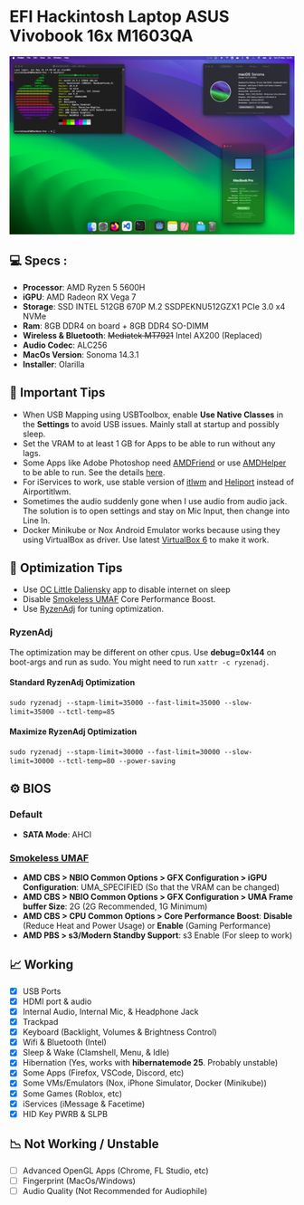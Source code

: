 # EFI Hackintosh Laptop ASUS Vivobook 16x M1603QA

![Preview](README.png)

## 💻 Specs :

- <b>Processor</b>: AMD Ryzen 5 5600H  
- <b>iGPU</b>: AMD Radeon RX Vega 7  
- <b>Storage</b>: SSD INTEL 512GB 670P M.2 SSDPEKNU512GZX1 PCIe 3.0 x4 NVMe 
- <b>Ram</b>: 8GB DDR4 on board + 8GB DDR4 SO-DIMM
- <b>Wireless & Bluetooth</b>: ~~Mediatek MT7921~~ Intel AX200 (Replaced)
- <b>Audio Codec</b>: ALC256
- <b>MacOs Version</b>: Sonoma 14.3.1
- <b>Installer</b>: Olarilla

## 🔧 Important Tips
- When USB Mapping using USBToolbox, enable <b>Use Native Classes</b> in the <b>Settings</b> to avoid USB issues. Mainly stall at startup and possibly sleep.
- Set the VRAM to at least 1 GB for Apps to be able to run without any lags.
- Some Apps like Adobe Photoshop need [AMDFriend](https://github.com/NyaomiDEV/AMDFriend) or use [AMDHelper](https://github.com/alvindimas05/AMDHelper) to be able to run. See the details [here](https://chefkissinc.github.io/guides/hackintosh/compatibility/).
- For iServices to work, use stable version of [itlwm](https://github.com/OpenIntelWireless/itlwm/releases/latest) and [Heliport](https://github.com/OpenIntelWireless/HeliPort/releases/latest) instead of Airportitlwm.
- Sometimes the audio suddenly gone when I use audio from audio jack. The solution is to open settings and stay on Mic Input, then change into Line In.
- Docker Minikube or Nox Android Emulator works because using they using VirtualBox as driver. Use latest [VirtualBox 6](https://www.virtualbox.org/wiki/Download_Old_Builds_6_1) to make it work.

## 🔋  Optimization Tips
- Use [OC Little Daliensky](https://github.com/daliansky/OC-little/tree/master/01-%E5%85%B3%E4%BA%8EAOAC/01-5-%E7%9D%A1%E7%9C%A0%E8%87%AA%E5%8A%A8%E5%85%B3%E9%97%AD%E8%93%9D%E7%89%99WIFI) app to disable internet on sleep
- Disable [Smokeless UMAF](https://github.com/DavidS95/Smokeless_UMAF) Core Performance Boost.
- Use [RyzenAdj](https://github.com/FlyGoat/RyzenAdj) for tuning optimization.

### RyzenAdj
The optimization may be different on other cpus. Use <b>debug=0x144</b> on boot-args and run as sudo. You might need to run ```xattr -c ryzenadj```.
#### Standard RyzenAdj Optimization
```
sudo ryzenadj --stapm-limit=35000 --fast-limit=35000 --slow-limit=35000 --tctl-temp=85
```

#### Maximize RyzenAdj Optimization
```
sudo ryzenadj --stapm-limit=30000 --fast-limit=30000 --slow-limit=30000 --tctl-temp=80 --power-saving
```

## ⚙️ BIOS
### Default
- <b>SATA Mode</b>: AHCI
### [Smokeless UMAF](https://github.com/DavidS95/Smokeless_UMAF)
- <b>AMD CBS > NBIO Common Options > GFX Configuration > iGPU Configuration</b>: UMA_SPECIFIED (So that the VRAM can be changed)
- <b>AMD CBS > NBIO Common Options > GFX Configuration > UMA Frame buffer Size</b>: 2G (2G Recommended, 1G Minimum)
- <b>AMD CBS > CPU Common Options > Core Performance Boost</b>: <b>Disable</b> (Reduce Heat and Power Usage) or <b>Enable</b> (Gaming Performance)
- <b>AMD PBS > s3/Modern Standby Support</b>: s3 Enable (For sleep to work)

## 📈 Working
- [x] USB Ports
- [x] HDMI port & audio
- [x] Internal Audio, Internal Mic, & Headphone Jack
- [x] Trackpad
- [x] Keyboard (Backlight, Volumes & Brightness Control)
- [x] Wifi & Bluetooth (Intel)
- [x] Sleep & Wake (Clamshell, Menu, & Idle)
- [x] Hibernation (Yes, works with <b>hibernatemode 25</b>. Probably unstable)
- [x] Some Apps (Firefox, VSCode, Discord, etc)
- [x] Some VMs/Emulators (Nox, iPhone Simulator, Docker (Minikube))
- [x] Some Games (Roblox, etc)
- [x] iServices (iMessage & Facetime)
- [x] HID Key PWRB & SLPB

## 📉 Not Working / Unstable
- [ ] Advanced OpenGL Apps (Chrome, FL Studio, etc)
- [ ] Fingerprint (MacOs/Windows)
- [ ] Audio Quality (Not Recommended for Audiophile)